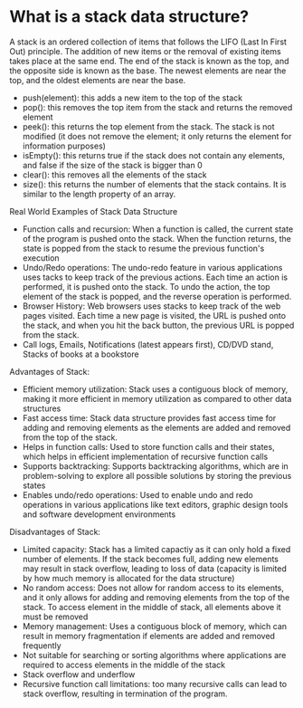 # What is a stack data structure?

A stack is an ordered collection of items that follows the LIFO (Last In First Out) principle. The addition of new items or the removal of existing items takes place at the same end. The end of the stack is known as the top, and the opposite side is known as the base. The newest elements are near the top, and the oldest elements are near the base. 

- push(element): this adds a new item to the top of the stack
- pop(): this removes the top item from the stack and returns the removed element
- peek(): this returns the top element from the stack. The stack is not modified (it does not remove the element; it only returns the element for information purposes)
- isEmpty(): this returns true if the stack does not contain any elements, and false if the size of the stack is bigger than 0
- clear(): this removes all the elements of the stack
- size(): this returns the number of elements that the stack contains. It is similar to the length property of an array.

Real World Examples of Stack Data Structure

- Function calls and recursion: When a function is called, the current state of the program is pushed onto the stack. When the function returns, the state is popped from the stack to resume the previous function's execution
- Undo/Redo operations: The undo-redo feature in various applications uses tacks to keep track of the previous actions. Each time an action is performed, it is pushed onto the stack. To undo the action, the top element of the stack is popped, and the reverse operation is performed.
- Browser History: Web browsers uses stacks to keep track of the web pages visited. Each time a new page is visited, the URL is pushed onto the stack, and when you hit the back button, the previous URL is popped from the stack. 
- Call logs, Emails, Notifications (latest appears first), CD/DVD stand, Stacks of books at a bookstore

Advantages of Stack:
- Efficient memory utilization: Stack uses a contiguous block of memory, making it more efficient in memory utilization as compared to other data structures
- Fast access time: Stack data structure provides fast access time for adding and removing elements as the elements are added and removed from the top of the stack.
- Helps in function calls: Used to store function calls and their states, which helps in efficient implementation of recursive function calls
- Supports backtracking: Supports backtracking algorithms, which are in problem-solving to explore all possible solutions by storing the previous states
- Enables undo/redo operations: Used to enable undo and redo operations in various applications like text editors, graphic design tools and software development environments

Disadvantages of Stack:
- Limited capacity: Stack has a limited capactiy as it can only hold a fixed number of elements. If the stack becomes full, adding new elements may result in stack overflow, leading to loss of data (capacity is limited by how much memory is allocated for the data structure)
- No random access: Does not allow for random access to its elements, and it only allows for adding and removing elements from the top of the stack. To access element in the middle of stack, all elements above it must be removed
- Memory management: Uses a contiguous block of memory, which can result in memory fragmentation if elements are added and removed frequently
- Not suitable for searching or sorting algorithms where applications are required to access elements in the middle of the stack
- Stack overflow and underflow
- Recursive function call limitations: too many recursive calls can lead to stack overflow, resulting in termination of the program.